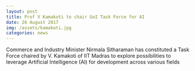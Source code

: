 ```yaml
---
layout: post
title: Prof V Kamakoti to chair GoI Task Force for AI
date: 26 August 2017
img: /assets/kamakoti.jpg 
categories: news
---
```

Commerce and Industry Minister Nirmala Sitharaman has constituted a Task Force chaired by V. Kamakoti of IIT Madras to explore possibilities to leverage Artificial Intelligence (AI) for development across various fields
